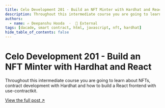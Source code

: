 ```yaml
---
title: Celo Development 201 - Build an NFT Minter with Hardhat and React
description: Throughout this intermediate course you are going to learn about NFTs, contract development with Hardhat and how to build a React frontend with use-contractkit.
authors:
  - name: ✍️ Deepanshu Hooda  ·  🔗 External
tags: [dacade, smart contract, html, javascript, nft, hardhat]
hide_table_of_contents: false
---
```


# Celo Development 201 - Build an NFT Minter with Hardhat and React

Throughout this intermediate course you are going to learn about NFTs, contract development with Hardhat and how to build a React frontend with use-contractkit.

[View the full post ↗️](https://dacade.org/communities/celo/courses/celo-201)

<!--truncate-->
